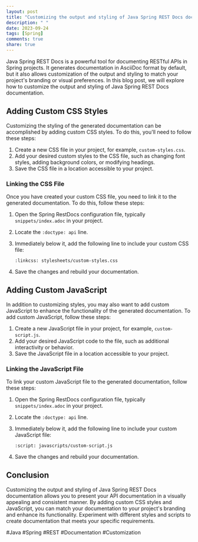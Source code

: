 ```yaml
---
layout: post
title: "Customizing the output and styling of Java Spring REST Docs documentation"
description: " "
date: 2023-09-24
tags: [Spring]
comments: true
share: true
---
```


Java Spring REST Docs is a powerful tool for documenting RESTful APIs in Spring projects. It generates documentation in AsciiDoc format by default, but it also allows customization of the output and styling to match your project's branding or visual preferences. In this blog post, we will explore how to customize the output and styling of Java Spring REST Docs documentation.

## Adding Custom CSS Styles

Customizing the styling of the generated documentation can be accomplished by adding custom CSS styles. To do this, you'll need to follow these steps:

1. Create a new CSS file in your project, for example, `custom-styles.css`.
2. Add your desired custom styles to the CSS file, such as changing font styles, adding background colors, or modifying headings.
3. Save the CSS file in a location accessible to your project.

### Linking the CSS File

Once you have created your custom CSS file, you need to link it to the generated documentation. To do this, follow these steps:

1. Open the Spring RestDocs configuration file, typically `snippets/index.adoc` in your project.
2. Locate the `:doctype: api` line.
3. Immediately below it, add the following line to include your custom CSS file:

   ```
   :linkcss: stylesheets/custom-styles.css
   ```

4. Save the changes and rebuild your documentation.

## Adding Custom JavaScript

In addition to customizing styles, you may also want to add custom JavaScript to enhance the functionality of the generated documentation. To add custom JavaScript, follow these steps:

1. Create a new JavaScript file in your project, for example, `custom-script.js`.
2. Add your desired JavaScript code to the file, such as additional interactivity or behavior.
3. Save the JavaScript file in a location accessible to your project.

### Linking the JavaScript File

To link your custom JavaScript file to the generated documentation, follow these steps:

1. Open the Spring RestDocs configuration file, typically `snippets/index.adoc` in your project.
2. Locate the `:doctype: api` line.
3. Immediately below it, add the following line to include your custom JavaScript file:

   ```
   :script: javascripts/custom-script.js
   ```

4. Save the changes and rebuild your documentation.

## Conclusion

Customizing the output and styling of Java Spring REST Docs documentation allows you to present your API documentation in a visually appealing and consistent manner. By adding custom CSS styles and JavaScript, you can match your documentation to your project's branding and enhance its functionality. Experiment with different styles and scripts to create documentation that meets your specific requirements.

#Java #Spring #REST #Documentation #Customization